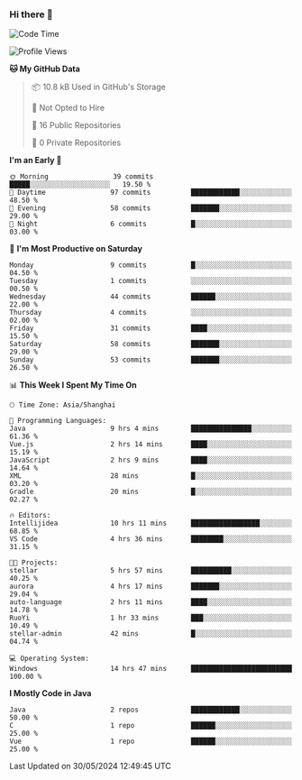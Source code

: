 ### Hi there 👋
<!--START_SECTION:waka-->
![Code Time](http://img.shields.io/badge/Code%20Time-349%20hrs%2042%20mins-blue)

![Profile Views](http://img.shields.io/badge/Profile%20Views-0-blue)

**🐱 My GitHub Data** 

> 📦 10.8 kB Used in GitHub's Storage 
 > 
> 🚫 Not Opted to Hire
 > 
> 📜 16 Public Repositories 
 > 
> 🔑 0 Private Repositories 
 > 
**I'm an Early 🐤** 

```text
🌞 Morning                39 commits          █████░░░░░░░░░░░░░░░░░░░░   19.50 % 
🌆 Daytime                97 commits          ████████████░░░░░░░░░░░░░   48.50 % 
🌃 Evening                58 commits          ███████░░░░░░░░░░░░░░░░░░   29.00 % 
🌙 Night                  6 commits           █░░░░░░░░░░░░░░░░░░░░░░░░   03.00 % 
```
📅 **I'm Most Productive on Saturday** 

```text
Monday                   9 commits           █░░░░░░░░░░░░░░░░░░░░░░░░   04.50 % 
Tuesday                  1 commits           ░░░░░░░░░░░░░░░░░░░░░░░░░   00.50 % 
Wednesday                44 commits          ██████░░░░░░░░░░░░░░░░░░░   22.00 % 
Thursday                 4 commits           ░░░░░░░░░░░░░░░░░░░░░░░░░   02.00 % 
Friday                   31 commits          ████░░░░░░░░░░░░░░░░░░░░░   15.50 % 
Saturday                 58 commits          ███████░░░░░░░░░░░░░░░░░░   29.00 % 
Sunday                   53 commits          ███████░░░░░░░░░░░░░░░░░░   26.50 % 
```


📊 **This Week I Spent My Time On** 

```text
🕑︎ Time Zone: Asia/Shanghai

💬 Programming Languages: 
Java                     9 hrs 4 mins        ███████████████░░░░░░░░░░   61.36 % 
Vue.js                   2 hrs 14 mins       ████░░░░░░░░░░░░░░░░░░░░░   15.19 % 
JavaScript               2 hrs 9 mins        ████░░░░░░░░░░░░░░░░░░░░░   14.64 % 
XML                      28 mins             █░░░░░░░░░░░░░░░░░░░░░░░░   03.20 % 
Gradle                   20 mins             █░░░░░░░░░░░░░░░░░░░░░░░░   02.27 % 

🔥 Editors: 
Intellijidea             10 hrs 11 mins      █████████████████░░░░░░░░   68.85 % 
VS Code                  4 hrs 36 mins       ████████░░░░░░░░░░░░░░░░░   31.15 % 

🐱‍💻 Projects: 
stellar                  5 hrs 57 mins       ██████████░░░░░░░░░░░░░░░   40.25 % 
aurora                   4 hrs 17 mins       ███████░░░░░░░░░░░░░░░░░░   29.04 % 
auto-language            2 hrs 11 mins       ████░░░░░░░░░░░░░░░░░░░░░   14.78 % 
RuoYi                    1 hr 33 mins        ███░░░░░░░░░░░░░░░░░░░░░░   10.49 % 
stellar-admin            42 mins             █░░░░░░░░░░░░░░░░░░░░░░░░   04.74 % 

💻 Operating System: 
Windows                  14 hrs 47 mins      █████████████████████████   100.00 % 
```

**I Mostly Code in Java** 

```text
Java                     2 repos             ████████████░░░░░░░░░░░░░   50.00 % 
C                        1 repo              ██████░░░░░░░░░░░░░░░░░░░   25.00 % 
Vue                      1 repo              ██████░░░░░░░░░░░░░░░░░░░   25.00 % 
```




 Last Updated on 30/05/2024 12:49:45 UTC
<!--END_SECTION:waka-->
<!--
**0Cherish/0Cherish** is a ✨ _special_ ✨ repository because its `README.md` (this file) appears on your GitHub profile.

Here are some ideas to get you started:

- 🔭 I’m currently working on ...
- 🌱 I’m currently learning ...
- 👯 I’m looking to collaborate on ...
- 🤔 I’m looking for help with ...
- 💬 Ask me about ...
- 📫 How to reach me: ...
- 😄 Pronouns: ...
- ⚡ Fun fact: ...
-->
